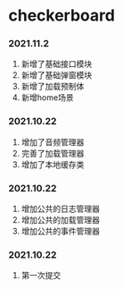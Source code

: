 # checkerboard

### 2021.11.2
1. 新增了基础接口模块
2. 新增了基础弹窗模块
3. 新增了加载预制体
4. 新增home场景

### 2021.10.22

1. 增加了音频管理器
2. 完善了加载管理器
3. 增加了本地缓存类

### 2021.10.22

1. 增加公共的日志管理器
2. 增加公共的加载管理器
3. 增加公共的事件管理器

### 2021.10.22

1. 第一次提交
